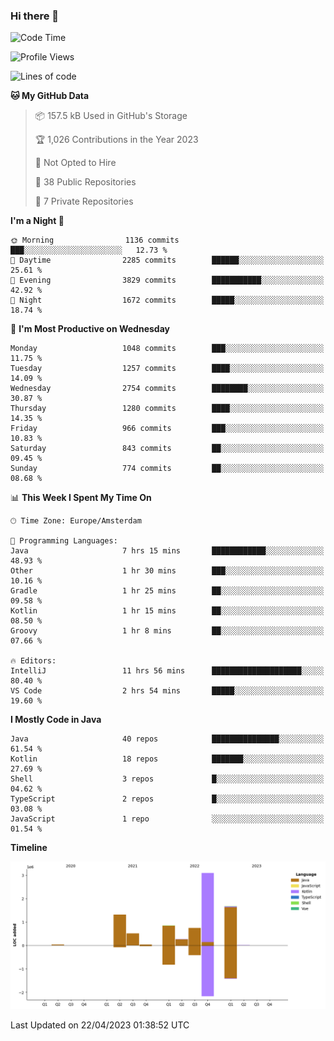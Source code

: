 ### Hi there 👋


<!--START_SECTION:waka-->
![Code Time](http://img.shields.io/badge/Code%20Time-3%2C173%20hrs%2040%20mins-blue)

![Profile Views](http://img.shields.io/badge/Profile%20Views-0-blue)

![Lines of code](https://img.shields.io/badge/From%20Hello%20World%20I%27ve%20Written-8.5%20million%20lines%20of%20code-blue)

**🐱 My GitHub Data** 

> 📦 157.5 kB Used in GitHub's Storage 
 > 
> 🏆 1,026 Contributions in the Year 2023
 > 
> 🚫 Not Opted to Hire
 > 
> 📜 38 Public Repositories 
 > 
> 🔑 7 Private Repositories 
 > 
**I'm a Night 🦉** 

```text
🌞 Morning                1136 commits        ███░░░░░░░░░░░░░░░░░░░░░░   12.73 % 
🌆 Daytime                2285 commits        ██████░░░░░░░░░░░░░░░░░░░   25.61 % 
🌃 Evening                3829 commits        ███████████░░░░░░░░░░░░░░   42.92 % 
🌙 Night                  1672 commits        █████░░░░░░░░░░░░░░░░░░░░   18.74 % 
```
📅 **I'm Most Productive on Wednesday** 

```text
Monday                   1048 commits        ███░░░░░░░░░░░░░░░░░░░░░░   11.75 % 
Tuesday                  1257 commits        ████░░░░░░░░░░░░░░░░░░░░░   14.09 % 
Wednesday                2754 commits        ████████░░░░░░░░░░░░░░░░░   30.87 % 
Thursday                 1280 commits        ████░░░░░░░░░░░░░░░░░░░░░   14.35 % 
Friday                   966 commits         ███░░░░░░░░░░░░░░░░░░░░░░   10.83 % 
Saturday                 843 commits         ██░░░░░░░░░░░░░░░░░░░░░░░   09.45 % 
Sunday                   774 commits         ██░░░░░░░░░░░░░░░░░░░░░░░   08.68 % 
```


📊 **This Week I Spent My Time On** 

```text
🕑︎ Time Zone: Europe/Amsterdam

💬 Programming Languages: 
Java                     7 hrs 15 mins       ████████████░░░░░░░░░░░░░   48.93 % 
Other                    1 hr 30 mins        ███░░░░░░░░░░░░░░░░░░░░░░   10.16 % 
Gradle                   1 hr 25 mins        ██░░░░░░░░░░░░░░░░░░░░░░░   09.58 % 
Kotlin                   1 hr 15 mins        ██░░░░░░░░░░░░░░░░░░░░░░░   08.50 % 
Groovy                   1 hr 8 mins         ██░░░░░░░░░░░░░░░░░░░░░░░   07.66 % 

🔥 Editors: 
IntelliJ                 11 hrs 56 mins      ████████████████████░░░░░   80.40 % 
VS Code                  2 hrs 54 mins       █████░░░░░░░░░░░░░░░░░░░░   19.60 % 
```

**I Mostly Code in Java** 

```text
Java                     40 repos            ███████████████░░░░░░░░░░   61.54 % 
Kotlin                   18 repos            ███████░░░░░░░░░░░░░░░░░░   27.69 % 
Shell                    3 repos             █░░░░░░░░░░░░░░░░░░░░░░░░   04.62 % 
TypeScript               2 repos             █░░░░░░░░░░░░░░░░░░░░░░░░   03.08 % 
JavaScript               1 repo              ░░░░░░░░░░░░░░░░░░░░░░░░░   01.54 % 
```



**Timeline**

![Lines of Code chart](https://raw.githubusercontent.com/powercasgamer/powercasgamer/master/assets/bar_graph.png)


 Last Updated on 22/04/2023 01:38:52 UTC
<!--END_SECTION:waka-->
